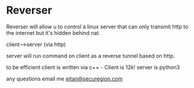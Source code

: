 # Reverser

Reverser will allow u to control a linux server that can only transmit http to the internet but it's hidden behind nat.

client-->server (via http)

server will run command on client as a reverse tunnel based on http.

to be efficient client is written via c++ - Client is 12k!
server is python3

any questions email me eitan@securegion.com
